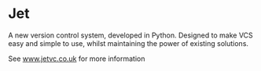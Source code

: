 Jet
===

A new version control system, developed in Python. Designed to make VCS easy and simple to use, whilst maintaining the power of existing solutions.


See www.jetvc.co.uk for more information
